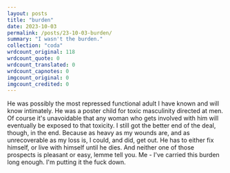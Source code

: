 ```yaml
---
layout: posts
title: "burden"
date: 2023-10-03
permalink: /posts/23-10-03-burden/
summary: "I wasn't the burden."
collection: "coda"
wrdcount_original: 118
wrdcount_quote: 0
wrdcount_translated: 0
wrdcount_capnotes: 0
imgcount_original: 0
imgcount_credited: 0
---
```

He was possibly the most repressed functional adult I have known and will know intimately. He was a poster child for toxic masculinity directed at men. Of course it's unavoidable that any woman who gets involved with him will eventually be exposed to that toxicity. I still got the better end of the deal, though, in the end. Because as heavy as my wounds are, and as unrecoverable as my loss is, I could, and did, get out. He has to either fix himself, or live with himself until he dies. And neither one of those prospects is pleasant or easy, lemme tell you. Me - I've carried this burden long enough. I'm putting it the fuck down.
